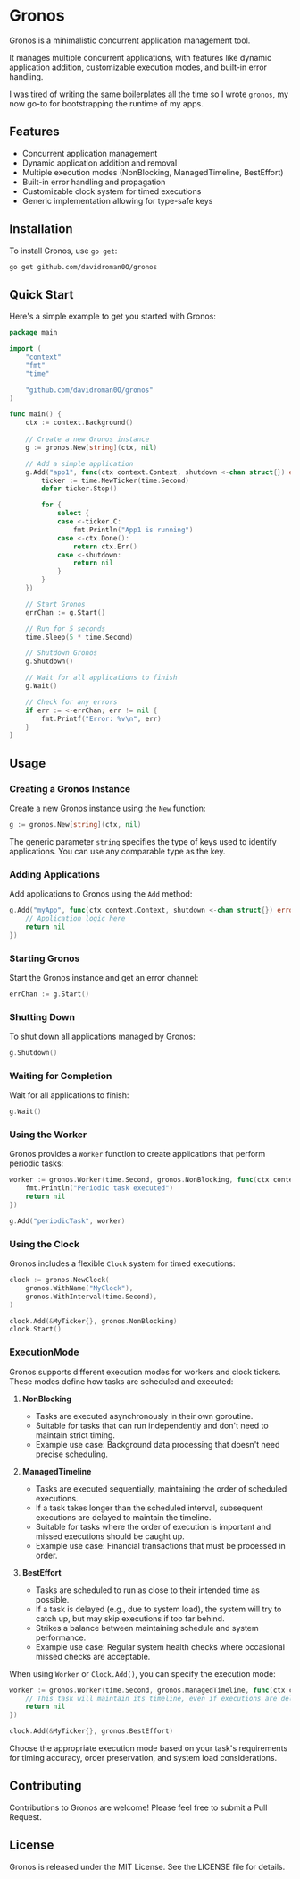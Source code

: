 # Gronos

Gronos is a minimalistic concurrent application management tool. 

It manages multiple concurrent applications, with features like dynamic application addition, customizable execution modes, and built-in error handling.

I was tired of writing the same boilerplates all the time so I wrote `gronos`, my now go-to for bootstrapping the runtime of my apps.

## Features

- Concurrent application management
- Dynamic application addition and removal
- Multiple execution modes (NonBlocking, ManagedTimeline, BestEffort)
- Built-in error handling and propagation
- Customizable clock system for timed executions
- Generic implementation allowing for type-safe keys

## Installation

To install Gronos, use `go get`:

```bash
go get github.com/davidroman0O/gronos
```

## Quick Start

Here's a simple example to get you started with Gronos:

```go
package main

import (
    "context"
    "fmt"
    "time"

    "github.com/davidroman0O/gronos"
)

func main() {
    ctx := context.Background()
    
    // Create a new Gronos instance
    g := gronos.New[string](ctx, nil)

    // Add a simple application
    g.Add("app1", func(ctx context.Context, shutdown <-chan struct{}) error {
        ticker := time.NewTicker(time.Second)
        defer ticker.Stop()

        for {
            select {
            case <-ticker.C:
                fmt.Println("App1 is running")
            case <-ctx.Done():
                return ctx.Err()
            case <-shutdown:
                return nil
            }
        }
    })

    // Start Gronos
    errChan := g.Start()

    // Run for 5 seconds
    time.Sleep(5 * time.Second)

    // Shutdown Gronos
    g.Shutdown()

    // Wait for all applications to finish
    g.Wait()

    // Check for any errors
    if err := <-errChan; err != nil {
        fmt.Printf("Error: %v\n", err)
    }
}
```

## Usage

### Creating a Gronos Instance

Create a new Gronos instance using the `New` function:

```go
g := gronos.New[string](ctx, nil)
```

The generic parameter `string` specifies the type of keys used to identify applications. You can use any comparable type as the key.

### Adding Applications

Add applications to Gronos using the `Add` method:

```go
g.Add("myApp", func(ctx context.Context, shutdown <-chan struct{}) error {
    // Application logic here
    return nil
})
```

### Starting Gronos

Start the Gronos instance and get an error channel:

```go
errChan := g.Start()
```

### Shutting Down

To shut down all applications managed by Gronos:

```go
g.Shutdown()
```

### Waiting for Completion

Wait for all applications to finish:

```go
g.Wait()
```

### Using the Worker

Gronos provides a `Worker` function to create applications that perform periodic tasks:

```go
worker := gronos.Worker(time.Second, gronos.NonBlocking, func(ctx context.Context) error {
    fmt.Println("Periodic task executed")
    return nil
})

g.Add("periodicTask", worker)
```

### Using the Clock

Gronos includes a flexible `Clock` system for timed executions:

```go
clock := gronos.NewClock(
    gronos.WithName("MyClock"),
    gronos.WithInterval(time.Second),
)

clock.Add(&MyTicker{}, gronos.NonBlocking)
clock.Start()
```

### ExecutionMode

Gronos supports different execution modes for workers and clock tickers. These modes define how tasks are scheduled and executed:

1. **NonBlocking**
   - Tasks are executed asynchronously in their own goroutine.
   - Suitable for tasks that can run independently and don't need to maintain strict timing.
   - Example use case: Background data processing that doesn't need precise scheduling.

2. **ManagedTimeline**
   - Tasks are executed sequentially, maintaining the order of scheduled executions.
   - If a task takes longer than the scheduled interval, subsequent executions are delayed to maintain the timeline.
   - Suitable for tasks where the order of execution is important and missed executions should be caught up.
   - Example use case: Financial transactions that must be processed in order.

3. **BestEffort**
   - Tasks are scheduled to run as close to their intended time as possible.
   - If a task is delayed (e.g., due to system load), the system will try to catch up, but may skip executions if too far behind.
   - Strikes a balance between maintaining schedule and system performance.
   - Example use case: Regular system health checks where occasional missed checks are acceptable.

When using `Worker` or `Clock.Add()`, you can specify the execution mode:

```go
worker := gronos.Worker(time.Second, gronos.ManagedTimeline, func(ctx context.Context) error {
    // This task will maintain its timeline, even if executions are delayed
    return nil
})

clock.Add(&MyTicker{}, gronos.BestEffort)
```

Choose the appropriate execution mode based on your task's requirements for timing accuracy, order preservation, and system load considerations.

## Contributing

Contributions to Gronos are welcome! Please feel free to submit a Pull Request.

## License

Gronos is released under the MIT License. See the LICENSE file for details.